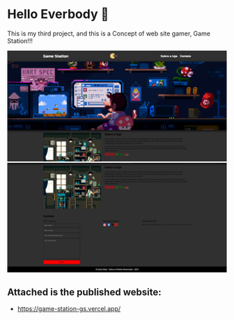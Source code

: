 <h1>Hello Everbody 👀</h1>

This is my third project, and this is a Concept of web site gamer, Game Station!!!

<img src="img/Site.PNG" alt="Página Game Station" />
<img src="img/Site 2.PNG" alt="Página Game Station" />

<h2>Attached is the published website:</h2>

- https://game-station-gs.vercel.app/
